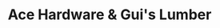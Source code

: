 ---
title: "Ace Hardware & Gui's Lumber"
url: /springville/ace-hardware-and-guis-lumber/
shop: doityourself
---